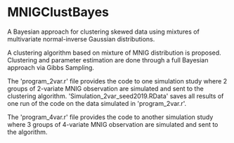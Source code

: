 # MNIGClustBayes
A Bayesian approach for clustering skewed data using mixtures of multivariate normal-inverse Gaussian distributions.

A clustering algorithm based on mixture of MNIG distribution is proposed. Clustering and parameter estimation are done through a full Bayesian approach via Gibbs Sampling.

The 'program_2var.r' file provides the code to one simulation study where 2 groups of 2-variate MNIG observation are simulated and sent to the clustering algorithm. 'Simulation_2var_seed2019.RData' saves all results of one run of the code on the data simulated in 'program_2var.r'.

The 'program_4var.r' file provides the code to another simulation study where 3 groups of 4-variate MNIG observation are simulated and sent to the algorithm.
